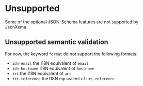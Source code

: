 # Unsupported

Some of the optional JSON-Schema features are not supported by JsonXema.

## Unsupported semantic validation

For now, the keyword `format` do not support the following formats:
+ `idn-email` the I18N equivalent of `email`
+ `idn-hostname` I18N equivalent of `hostname`
+ `iri` the I18N equivalent of `uri`
+ `iri-reference` the I18N equivalent of `uri-reference`
